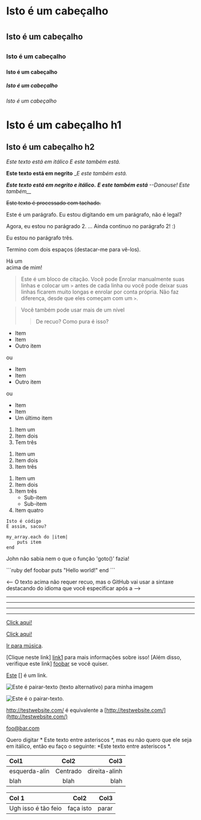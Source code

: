 
<!-- Markdown é um superconjunto do HTML, de modo que qualquer arvquivo HTML é 
um arquivo Markdown válido, isso significa que nós podemos usar elementos HTML 
em Markdown, como o elemento de comentário, e eles não serão afetados pelo analisador
de remarcação. No entanto, se você criar um elemento HTML em seu arquivo Markdown, você
não pode usar sintaxe remarcação dentro desse conteúdo do elemento.-->

<!--Markdown também varia de implementação de um analisador para uma próxima.
Este guia vai tentar esclarecer quando as características são universais, ou quando eles são 
específico para um determinado parser -->

<!-- Cabeçalhos -->
<!-- Você pode criar elementos HTML <h1> até <h6> facilmente antecedendo o texto
que deseja estar nesse elemento por um número de hashes (#) -->
# Isto é um cabeçalho <h1>
## Isto é um cabeçalho <h2>
### Isto é um cabeçalho <h3>
#### Isto é um cabeçalho <h4>
##### Isto é um cabeçalho <h5>
###### Isto é um cabeçalho <h6>

<!-- Markdown também nos fornece duas maneiras alternativas de indicar h1 e h2 -->
Isto é um cabeçalho h1
======================

Isto é um cabeçalho h2
----------------------

<!-- Estilos de texto simples --> 
<!-- O texto pode ser facilmente denominado como remarcação itálico, negrito ou tachado usando -->

*Este texto está em itálico*
_E este também está._

**Este texto está em negrito**
__E este também está._

***Este texto está em negrito e itálico.***
**_E este também está_**
*--Danouse! Este também__*

<!-- Em GitHub Flavored Markdown, que é usado para processar arquivos Markdown 
GitHub, nós também temos: --> 

~~Este texto é processado com tachado.~~

<!-- Os parágrafos estão uma ou várias linhas adjacentes de texto separadas por 
uma ou múltiplas linhas em branco. -->

Este é um parágrafo. Eu estou digitando em um parágrafo, não é legal?

Agora, eu estou no parágrado 2.
... Ainda continuo no parágrafo 2! :)

Eu estou no parágrafo três.

<!-- Se você quiser inserir uma tag HTML <br />, você pode acabar com um parágrafo 
com dois ou mais espaços e, em seguida, começar um novo parágrafo -->

Termino com dois espaços (destacar-me para vê-los). 

Há um <br /> acima de mim!

<!-- Bloco de citações são fáceis e feito com o caractere >. -->

> Este é um bloco de citação. Você pode 
> Enrolar manualmente suas linhas e colocar um `>` antes de cada linha ou você pode
> deixar suas linhas ficarem muito longas e enrolar por conta própria. Não faz diferença, 
> desde que eles começam com um `>`.

> Você também pode usar mais de um nível 
>> De recuo? 
> Como pura é isso?

<!-- Listas --> 
<!-- As listas não ordenadas podem ser feitas usando asteriscos, positivos ou hífens -->

* Item
* Item
* Outro item

ou

+ Item
+ Item
+ Outro item

ou

- Item
- Item
- Um último item

<!-- Listas ordenadas são feitas com um número seguido por um ponto -->

1. Item um
2. Item dois
3. Tem três

<!-- Você não tem poder para rotular os itens corretamente e a remarcação será ainda
tornar os números em ordem, mas isso pode não ser uma boa idéia -->

1. Item um
1. Item dois
1. Item três
<!-- (Isto é processado da mesma forma que o exemplo acima) -->

<!-- Você também pode usar subtítulos -->

1. Item um
2. Item dois
3. Item três
    * Sub-item
    * Sub-item
4. Item quatro

<!-- blocos de código --> 
<!-- Você pode indicar um bloco de código (que utiliza o elemento <code>) pelo recuo
uma linha com quatro espaços ou uma guia -->

	Isto é código
	É assim, sacou?

<!-- Você pode também re-guia (ou adicionar mais quatro espaços adicionais) para o recuo 
dentro do seu código -->

	my_array.each do |item|
        puts item
    end	

<!-- Código embutido pode ser criada usando o caractere de crase ` -->

John não sabia nem o que o função 'goto()' fazia!

<!-- Em GitHub Flavored Markdown, você pode usar uma sintaxe especial para o código -->

\`\`\`ruby <!-- exceto remover essas barras invertidas quando você faz isso, apenas 
ruby! --> 
def foobar
    puts "Hello world!"
end
\`\`\` <!-- Aqui também, não barras invertidas, apenas  -->

<-- O texto acima não requer recuo, mas o GitHub vai usar a sintaxe 
destacando do idioma que você especificar após a  -->

<!-- Regra Horizontal (<hr />) --> 
<!-- Regras horizontais são facilmente adicionados com três ou mais asteriscos ou hífens,
com ou sem espaços. -->

***
---
- - - 
****************

<!-- Links --> 
<!-- Uma das melhores coisas sobre a remarcação é o quão fácil é fazer ligações. Colocar 
o texto a ser exibido entre parênteses rígidos [] seguido pela url em parênteses () -->

[Click aqui!](http://test.com/)

<!-- Você também pode adicionar um título link usando aspas dentro dos parênteses -->

[Click aqui!](http://test.com/ "Link para Test.com")

<!-- Caminhos relativos funcionam também. -->

[Ir para música](/música/).

<!-- Markdown também suporta ligações de estilo de referência -->

[Clique neste link] [link1] para mais informações sobre isso!
[Além disso, verifique este link] [foobar] se você quiser.

[link1]: http://test.com/ "Legal!"
[foobar]: http://foobar.biz/ "OK!"

<!-- O título também pode estar entre aspas simples ou entre parênteses, ou omitido 
inteiramente. As referências podem estar em qualquer lugar no documento e os IDs de referência 
pode ser qualquer um, desde que eles são únicos. -->

<!-- Existe também o "nomear implícita", que permite que você use o texto do link como o id --> 

[Este] [] é um link. 

[este]: http://thisisalink.com/ 

<!-- Mas não são usados normalmente--> 

<!-- Imagens --> 
<!-- As imagens são feitas da mesma forma que as ligações, mas com um ponto de exclamação na frente! -->

![Este é pairar-texto (texto alternativo) para minha imagem](http://imgur.com/myimage.jpg "Um título opcional") 

<!-- E estilo de referência funciona como esperado --> 

![Este é o pairar-texto.][Myimage] 

[myimage]: relative/urls/legal/image.jpg "se você precisa de um título, é aqui" 

<!-- Miscelânea --> 
<!-- Auto-links --> 

<http://testwebsite.com/> é equivalente a 
[http://testwebsite.com/](http://testwebsite.com/) 

<!-- Auto-links para e-mails --> 

<foo@bar.com> 

<!-- Escapando caracteres --> 

Quero digitar * Este texto entre asteriscos *, mas eu não quero que ele seja 
em itálico, então eu faço o seguinte: \*Este texto entre asteriscos \*.

<!-- Tabelas --> 
<!-- Tabelas estão disponíveis apenas no GitHub Flavored Markdown e são ligeiramente 
complicadas, mas se você realmente quer: -->

| Col1         | Col2     | Col3          |
| :----------- | :------: | ------------: |
| esquerda-alin| Centrado | direita-alinh |
| blah         | blah     | blah          |

<!-- Ou, para os mesmos resultados -->

Col 1 | Col2 | Col3
:-- | :-: | --:
Ugh isso é tão feio | faça isto | parar

<!-- O fim! -->

